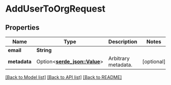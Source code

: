 # AddUserToOrgRequest

## Properties

Name | Type | Description | Notes
------------ | ------------- | ------------- | -------------
**email** | **String** |  | 
**metadata** | Option<[**serde_json::Value**](.md)> | Arbitrary metadata. | [optional]

[[Back to Model list]](../README.md#documentation-for-models) [[Back to API list]](../README.md#documentation-for-api-endpoints) [[Back to README]](../README.md)


